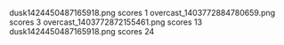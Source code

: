 dusk1424450487165918.png scores 1
overcast_1403772884780659.png scores 3
overcast_1403772872155461.png scores 13
dusk1424450487165918.png scores 24
